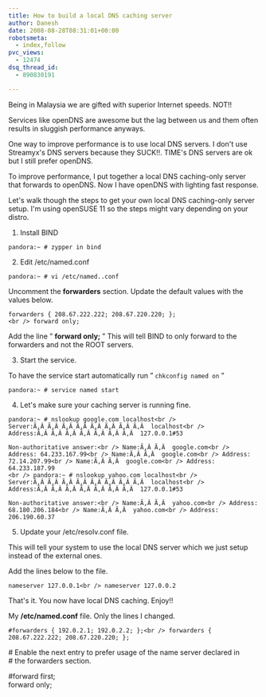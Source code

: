 ```yaml
---
title: How to build a local DNS caching server
author: Danesh
date: 2008-08-28T08:31:01+00:00
robotsmeta:
  - index,follow
pvc_views:
  - 12474
dsq_thread_id:
  - 890830191

---
```

Being in Malaysia we are gifted with superior Internet speeds. NOT!!

Services like openDNS are awesome but the lag between us and them often results in sluggish performance anyways.

One way to improve performance is to use local DNS servers. I don't use Streamyx's DNS servers because they SUCK!!. TIME's DNS servers are ok but I still prefer openDNS.

To improve performance, I put together a local DNS caching-only server that forwards to openDNS. Now I have openDNS with lighting fast response.

Let's walk though the steps to get your own local DNS caching-only server setup. I'm using openSUSE 11 so the steps might vary depending on your distro.

1. Install BIND

`pandora:~ # zypper in bind`

2. Edit /etc/named.conf

`pandora:~ # vi /etc/named..conf`

Uncomment the **forwarders** section. Update the default values with the values below.

`forwarders { 208.67.222.222; 208.67.220.220; };`  
`<br />
forward only;`

Add the line &#8221; **forward only;** &#8221; This will tell BIND to only forward to the forwarders and not the ROOT servers.

3. Start the service.

To have the service start automatically run &#8221; `chkconfig named on` &#8221;

`pandora:~ # service named start`

4. Let's make sure your caching server is running fine.

`pandora:~ # nslookup google.com localhost<br />
Server:Ã‚Â Ã‚Â Ã‚Â Ã‚Â Ã‚Â Ã‚Â Ã‚Â Ã‚Â  localhost<br />
Address:Ã‚Â Ã‚Â Ã‚Â Ã‚Â Ã‚Â Ã‚Â Ã‚Â  127.0.0.1#53`

`Non-authoritative answer:<br />
Name:Ã‚Â Ã‚Â  google.com<br />
Address: 64.233.167.99<br />
Name:Ã‚Â Ã‚Â  google.com<br />
Address: 72.14.207.99<br />
Name:Ã‚Â Ã‚Â  google.com<br />
Address: 64.233.187.99`  
`<br />
pandora:~ # nslookup yahoo.com localhost<br />
Server:Ã‚Â Ã‚Â Ã‚Â Ã‚Â Ã‚Â Ã‚Â Ã‚Â Ã‚Â  localhost<br />
Address:Ã‚Â Ã‚Â Ã‚Â Ã‚Â Ã‚Â Ã‚Â Ã‚Â  127.0.0.1#53`

`Non-authoritative answer:<br />
Name:Ã‚Â Ã‚Â  yahoo.com<br />
Address: 68.180.206.184<br />
Name:Ã‚Â Ã‚Â  yahoo.com<br />
Address: 206.190.60.37`

5. Update your /etc/resolv.conf file.

This will tell your system to use the local DNS server which we just setup instead of the external ones.

Add the lines below to the file.

`nameserver 127.0.0.1<br />
nameserver 127.0.0.2`

That's it. You now have local DNS caching. Enjoy!!

<!--more-->

My **/etc/named.conf** file. Only the lines I changed.

`#forwarders { 192.0.2.1; 192.0.2.2; };<br />
forwarders { 208.67.222.222; 208.67.220.220; };`

\# Enable the next entry to prefer usage of the name server declared in  
\# the forwarders section.

#forward first;  
forward only;